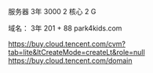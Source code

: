 
服务器
3年 3000
2 核心 2 G

域名：
3年 201 + 88
park4kids.com



https://buy.cloud.tencent.com/cvm?tab=lite&ltCreateMode=createLt&role=null
https://buy.cloud.tencent.com/domain







